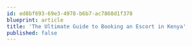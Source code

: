 ```yaml
---
id: ed8bf693-69e3-4978-b6b7-ac7860d1f378
blueprint: article
title: 'The Ultimate Guide to Booking an Escort in Kenya'
published: false
---
```

